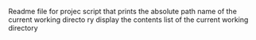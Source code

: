 
Readme file for projec
script that prints the absolute path name of the current working directo
ry
display the contents list of the current working directory
